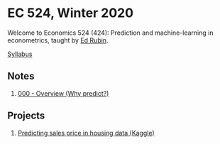 # EC 524, Winter 2020

Welcome to Economics 524 (424): Prediction and machine-learning in econometrics, taught by [Ed Rubin](https://edrub.in).

[Syllabus](https://raw.githack.com/edrubin/EC524W20/master/syllabus/syllabus.pdf)

## Notes

1. [000 - Overview (Why predict?)](https://raw.githack.com/edrubin/EC524W20/master/slides/000/000-slides.html)

## Projects

1. [Predicting sales price in housing data (Kaggle)](https://github.com/edrubin/EC524W20/tree/master/projects/kaggle-house-prices)
